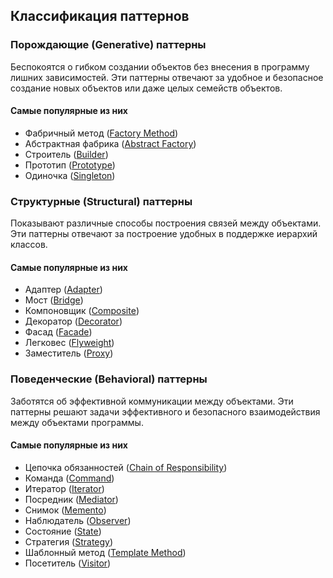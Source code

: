 ## Классификация паттернов

### Порождающие (Generative) паттерны 
Беспокоятся о гибком создании объектов без внесения в программу лишних зависимостей.
Эти паттерны отвечают за удобное и безопасное создание новых объектов или даже целых семейств объектов.
#### Самые популярные из них
+ Фабричный метод ([Factory Method](Generative))
+ Абстрактная фабрика ([Abstract Factory](Generative))
+ Строитель ([Builder](Generative/Builder/description.md))
+ Прототип ([Prototype](Generative))
+ Одиночка ([Singleton](Generative/Singleton/description.md))
### Структурные (Structural) паттерны 
Показывают различные способы построения связей между объектами.
Эти паттерны отвечают за построение удобных в поддержке иерархий классов.
#### Самые популярные из них
+ Адаптер ([Adapter](Structural/Adapter/description.md))
+ Мост ([Bridge](Structural))
+ Компоновщик ([Composite](Structural))
+ Декоратор ([Decorator](Structural))
+ Фасад ([Facade](Structural))
+ Легковес ([Flyweight](Structural))
+ Заместитель ([Proxy](Structural))
### Поведенческие (Behavioral) паттерны 
Заботятся об эффективной коммуникации между объектами. 
Эти паттерны решают задачи эффективного и безопасного взаимодействия между объектами программы.
#### Самые популярные из них
+ Цепочка обязанностей ([Chain of Responsibility](Behavioral))
+ Команда ([Command](Behavioral/Command/description.md))
+ Итератор ([Iterator](Behavioral))
+ Посредник ([Mediator](Behavioral))
+ Снимок ([Memento](Behavioral))
+ Наблюдатель ([Observer](Behavioral))
+ Состояние ([State](Behavioral))
+ Стратегия ([Strategy](Behavioral))
+ Шаблонный метод ([Template Method](Behavioral))
+ Посетитель ([Visitor](Behavioral))
